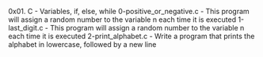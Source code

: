 0x01. C - Variables, if, else, while
0-positive_or_negative.c - This program will assign a random number to the variable n each time it is executed
1-last_digit.c - This program will assign a random number to the variable n each time it is executed
2-print_alphabet.c - Write a program that prints the alphabet in lowercase, followed by a new line

